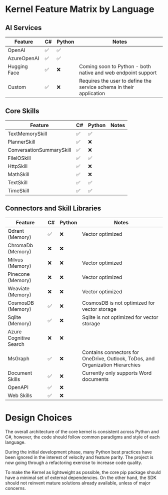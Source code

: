 # Kernel Feature Matrix by Language

## AI Services
| Feature | C# | Python | Notes |
|---|---|---|---|                   
| OpenAI                            | ✅ | ✅ | |
| AzureOpenAI                       | ✅ | ✅ | |
| Hugging Face                      | ✅ | ❌ | Coming soon to Python - both native and web endpoint support | 
| Custom                            | ✅ | ❌ | Requires the user to define the service schema in their application |

## Core Skills
| Feature | C# | Python | Notes |
|---|---|---|---|                   
| TextMemorySkill                   | ✅ | ✅ | |
| PlannerSkill                      | ✅ | ❌ | |
| ConversationSummarySkill          | ✅ | ❌ | | 
| FileIOSkill                       | ✅ | ✅ | |
| HttpSkill                         | ✅ | ❌ | |
| MathSkill                         | ✅ | ❌ | |
| TextSkill                         | ✅ | ✅ | |
| TimeSkill                         | ✅ | ✅ | |

## Connectors and Skill Libraries  
| Feature | C# | Python | Notes |
|---|---|---|---|                   
| Qdrant (Memory)                   | ✅ | ❌ | Vector optimized | 
| ChromaDb (Memory)                 | ❌ | ❌ | |
| Milvus (Memory)                   | ❌ | ❌ | Vector optimized |
| Pinecone (Memory)                 | ❌ | ❌ | Vector optimized |
| Weaviate (Memory)                 | ❌ | ❌ | Vector optimized |
| CosmosDB (Memory)                 | ✅ | ❌ | CosmosDB is not optimized for vector storage |
| Sqlite (Memory)                   | ✅ | ❌ | Sqlite is not optimized for vector storage |
| Azure Cognitive Search            | ❌ | ❌ | |
| MsGraph                           | ✅ | ❌ | Contains connectors for OneDrive, Outlook, ToDos, and Organization Hierarchies |
| Document Skills                   | ✅ | ❌ | Currently only supports Word documents |
| OpenAPI                           | ✅ | ❌ | |
| Web Skills                        | ✅ | ❌ | |

# Design Choices

The overall architecture of the core kernel is consistent across Python and C#,
however, the code should follow common paradigms and style of each language.

During the initial development phase, many Python best practices have been ignored
in the interest of velocity and feature parity. The project is now going through
a refactoring exercise to increase code quality.

To make the Kernel as lightweight as possible, the core pip package should have
a minimal set of external dependencies. On the other hand, the SDK should not
reinvent mature solutions already available, unless of major concerns.
